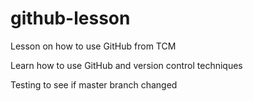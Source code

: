 # github-lesson
Lesson on how to use GitHub from TCM

Learn how to use GitHub and version control techniques

Testing to see if master branch changed
